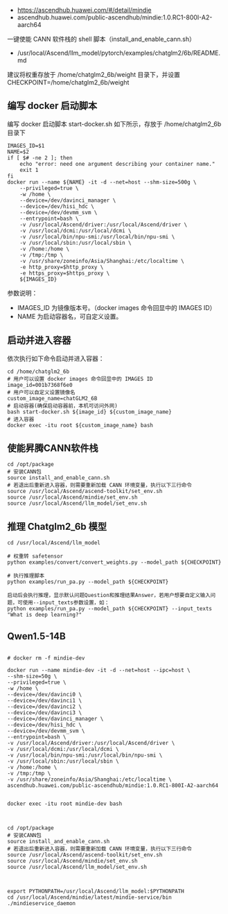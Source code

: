 

- https://ascendhub.huawei.com/#/detail/mindie
- ascendhub.huawei.com/public-ascendhub/mindie:1.0.RC1-800I-A2-aarch64


一键使能 CANN 软件栈的 shell 脚本（install_and_enable_cann.sh）


- /usr/local/Ascend/llm_model/pytorch/examples/chatglm2/6b/README.md


建议将权重存放于 /home/chatglm2_6b/weight 目录下，并设置 CHECKPOINT=/home/chatglm2_6b/weight



## 编写 docker 启动脚本

编写 docker 启动脚本 start-docker.sh 如下所示，存放于 /home/chatglm2_6b 目录下


```
IMAGES_ID=$1
NAME=$2
if [ $# -ne 2 ]; then
    echo "error: need one argument describing your container name."
    exit 1
fi
docker run --name ${NAME} -it -d --net=host --shm-size=500g \
    --privileged=true \
    -w /home \
    --device=/dev/davinci_manager \
    --device=/dev/hisi_hdc \
    --device=/dev/devmm_svm \
    --entrypoint=bash \
    -v /usr/local/Ascend/driver:/usr/local/Ascend/driver \
    -v /usr/local/dcmi:/usr/local/dcmi \
    -v /usr/local/bin/npu-smi:/usr/local/bin/npu-smi \
    -v /usr/local/sbin:/usr/local/sbin \
    -v /home:/home \
    -v /tmp:/tmp \
    -v /usr/share/zoneinfo/Asia/Shanghai:/etc/localtime \
    -e http_proxy=$http_proxy \
    -e https_proxy=$https_proxy \
    ${IMAGES_ID}
```


参数说明：

- IMAGES_ID 为镜像版本号。（docker images 命令回显中的 IMAGES ID）
- NAME 为启动容器名，可自定义设置。



## 启动并进入容器

依次执行如下命令启动并进入容器：

```
cd /home/chatglm2_6b
# 用户可以设置 docker images 命令回显中的 IMAGES ID
image_id=001b7368f6e0
# 用户可以自定义设置镜像名
custom_image_name=chatGLM2_6B
# 启动容器(确保启动容器前，本机可访问外网)
bash start-docker.sh ${image_id} ${custom_image_name}
# 进入容器
docker exec -itu root ${custom_image_name} bash
```


## 使能昇腾CANN软件栈

```
cd /opt/package
# 安装CANN包
source install_and_enable_cann.sh
# 若退出后重新进入容器，则需要重新加载 CANN 环境变量，执行以下三行命令
source /usr/local/Ascend/ascend-toolkit/set_env.sh
source /usr/local/Ascend/mindie/set_env.sh
source /usr/local/Ascend/llm_model/set_env.sh

```


## 推理 Chatglm2_6b 模型

```
cd /usr/local/Ascend/llm_model

# 权重转 safetensor
python examples/convert/convert_weights.py --model_path ${CHECKPOINT}

# 执行推理脚本
python examples/run_pa.py --model_path ${CHECKPOINT}

启动后会执行推理，显示默认问题Question和推理结果Answer，若用户想要自定义输入问题，可使用--input_texts参数设置，如：
python examples/run_pa.py --model_path ${CHECKPOINT} --input_texts "What is deep learning?"
```




## Qwen1.5-14B



```

# docker rm -f mindie-dev

docker run --name mindie-dev -it -d --net=host --ipc=host \
--shm-size=50g \
--privileged=true \
-w /home \
--device=/dev/davinci0 \
--device=/dev/davinci1 \
--device=/dev/davinci2 \
--device=/dev/davinci3 \
--device=/dev/davinci_manager \
--device=/dev/hisi_hdc \
--device=/dev/devmm_svm \
--entrypoint=bash \
-v /usr/local/Ascend/driver:/usr/local/Ascend/driver \
-v /usr/local/dcmi:/usr/local/dcmi \
-v /usr/local/bin/npu-smi:/usr/local/bin/npu-smi \
-v /usr/local/sbin:/usr/local/sbin \
-v /home:/home \
-v /tmp:/tmp \
-v /usr/share/zoneinfo/Asia/Shanghai:/etc/localtime \
ascendhub.huawei.com/public-ascendhub/mindie:1.0.RC1-800I-A2-aarch64


docker exec -itu root mindie-dev bash



cd /opt/package
# 安装CANN包
source install_and_enable_cann.sh
# 若退出后重新进入容器，则需要重新加载 CANN 环境变量，执行以下三行命令
source /usr/local/Ascend/ascend-toolkit/set_env.sh
source /usr/local/Ascend/mindie/set_env.sh
source /usr/local/Ascend/llm_model/set_env.sh



export PYTHONPATH=/usr/local/Ascend/llm_model:$PYTHONPATH
cd /usr/local/Ascend/mindie/latest/mindie-service/bin
./mindieservice_daemon
```

















